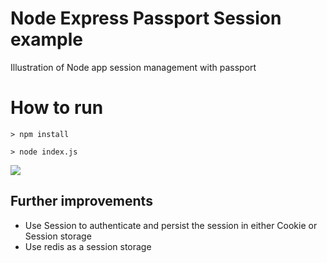 # Node Express Passport Session example

Illustration of Node app session management with passport

# How to run

`> npm install`

`> node index.js`

<img src="https://github.com/manju16832003/node-express-session-passport/blob/master/postman.png?raw=true"/>

## Further improvements

- Use Session to authenticate and persist the session in either Cookie or Session storage
- Use redis as a session storage
